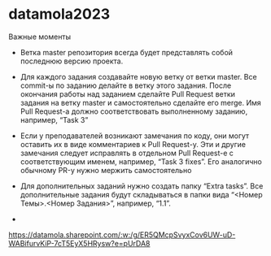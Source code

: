 ﻿# datamola2023
Важные моменты

- Ветка master репозитория всегда будет представлять собой последнюю версию  проекта. 

- Для каждого задания создавайте новую ветку от ветки master. Все commit-ы по заданию делайте в ветку этого задания. После окончания работы над заданием сделайте Pull Request ветки задания на ветку master и самостоятельно сделайте его merge. Имя Pull Request-а должно соответствовать выполненному заданию, например, “Task 3”

- Если у преподавателей возникают замечания по коду, они могут оставить их в виде комментариев к Pull Request-у. Эти и другие замечания следует исправлять в отдельном Pull Request-е с соответствующим именем, например, “Task 3 fixes”. Его аналогично обычному PR-у нужно мержить самостоятельно

- Для дополнительных заданий нужно создать папку “Extra tasks”. Все дополнительные задания будут складываться в папки вида “<Номер Темы>.<Номер Задания>”, например, “1.1”.

*
https://datamola.sharepoint.com/:w:/g/ER5QMcpSvyxCov6UW-uD-WABifurvKiP-7cT5EyX5HRysw?e=pUrDA8
